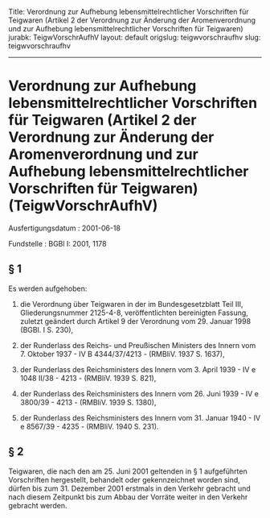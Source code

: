 Title: Verordnung zur Aufhebung lebensmittelrechtlicher Vorschriften für Teigwaren
  (Artikel 2 der Verordnung zur Änderung der Aromenverordnung und zur Aufhebung lebensmittelrechtlicher
  Vorschriften für Teigwaren)
jurabk: TeigwVorschrAufhV
layout: default
origslug: teigwvorschraufhv
slug: teigwvorschraufhv

---

# Verordnung zur Aufhebung lebensmittelrechtlicher Vorschriften für Teigwaren (Artikel 2 der Verordnung zur Änderung der Aromenverordnung und zur Aufhebung lebensmittelrechtlicher Vorschriften für Teigwaren) (TeigwVorschrAufhV)

Ausfertigungsdatum
:   2001-06-18

Fundstelle
:   BGBl I: 2001, 1178



## § 1

Es werden aufgehoben:

1.  die Verordnung über Teigwaren in der im Bundesgesetzblatt Teil III,
    Gliederungsnummer 2125-4-8, veröffentlichten bereinigten Fassung,
    zuletzt geändert durch Artikel 9 der Verordnung vom 29. Januar 1998
    (BGBl. I S. 230),


2.  der Runderlass des Reichs- und Preußischen Ministers des Innern vom 7.
    Oktober 1937 - IV B 4344/37/4213 - (RMBliV. 1937 S. 1637),


3.  der Runderlass des Reichsministers des Innern vom 3. April 1939 - IV e
    1048 II/38 - 4213 - (RMBliV. 1939 S. 821),


4.  der Runderlass des Reichsministers des Innern vom 26. Juni 1939 - IV e
    3800/39 - 4213 - (RMBliV. 1939 S. 1380),


5.  der Runderlass des Reichsministers des Innern vom 31. Januar 1940 - IV
    e 8567/39 - 4235 - (RMBliV. 1940 S. 231).





## § 2

Teigwaren, die nach den am 25. Juni 2001 geltenden in § 1 aufgeführten
Vorschriften hergestellt, behandelt oder gekennzeichnet worden sind,
dürfen bis zum 31. Dezember 2001 erstmals in den Verkehr gebracht und
nach diesem Zeitpunkt bis zum Abbau der Vorräte weiter in den Verkehr
gebracht werden.

